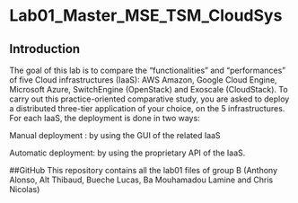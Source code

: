 # Lab01_Master_MSE_TSM_CloudSys
## Introduction
The goal of this lab is to compare the “functionalities” and “performances” of five Cloud infrastructures (IaaS): AWS Amazon, Google Cloud Engine, Microsoft Azure, SwitchEngine (OpenStack) and Exoscale (CloudStack). To carry out this practice-oriented comparative study, you are asked to deploy a distributed three-tier application of your choice, on the 5 infrastructures. For each IaaS, the deployment is done in two ways:

Manual deployment : by using the GUI of the related IaaS

Automatic deployment: by using the proprietary API of the IaaS.

##GitHub
This repository contains all the lab01 files of group B (Anthony Alonso, Alt Thibaud, Bueche Lucas, Ba Mouhamadou Lamine and Chris Nicolas)
